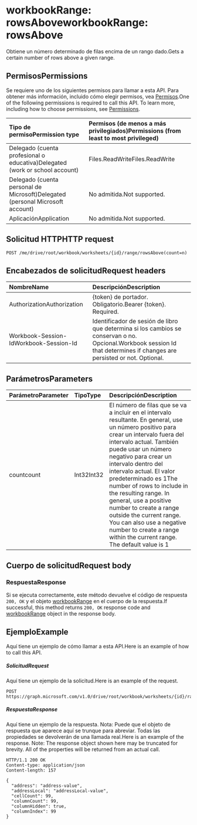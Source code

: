 # <a name="workbookrange-rowsabove"></a><span data-ttu-id="40f2d-101">workbookRange: rowsAbove</span><span class="sxs-lookup"><span data-stu-id="40f2d-101">workbookRange: rowsAbove</span></span>

<span data-ttu-id="40f2d-102">Obtiene un número determinado de filas encima de un rango dado.</span><span class="sxs-lookup"><span data-stu-id="40f2d-102">Gets a certain number of rows above a given range.</span></span>

## <a name="permissions"></a><span data-ttu-id="40f2d-103">Permisos</span><span class="sxs-lookup"><span data-stu-id="40f2d-103">Permissions</span></span>
<span data-ttu-id="40f2d-p101">Se requiere uno de los siguientes permisos para llamar a esta API. Para obtener más información, incluido cómo elegir permisos, vea [Permisos](../../../concepts/permissions_reference.md).</span><span class="sxs-lookup"><span data-stu-id="40f2d-p101">One of the following permissions is required to call this API. To learn more, including how to choose permissions, see [Permissions](../../../concepts/permissions_reference.md).</span></span>

|<span data-ttu-id="40f2d-106">Tipo de permiso</span><span class="sxs-lookup"><span data-stu-id="40f2d-106">Permission type</span></span>      | <span data-ttu-id="40f2d-107">Permisos (de menos a más privilegiados)</span><span class="sxs-lookup"><span data-stu-id="40f2d-107">Permissions (from least to most privileged)</span></span>              |
|:--------------------|:---------------------------------------------------------|
|<span data-ttu-id="40f2d-108">Delegado (cuenta profesional o educativa)</span><span class="sxs-lookup"><span data-stu-id="40f2d-108">Delegated (work or school account)</span></span> | <span data-ttu-id="40f2d-109">Files.ReadWrite</span><span class="sxs-lookup"><span data-stu-id="40f2d-109">Files.ReadWrite</span></span>    |
|<span data-ttu-id="40f2d-110">Delegado (cuenta personal de Microsoft)</span><span class="sxs-lookup"><span data-stu-id="40f2d-110">Delegated (personal Microsoft account)</span></span> | <span data-ttu-id="40f2d-111">No admitida.</span><span class="sxs-lookup"><span data-stu-id="40f2d-111">Not supported.</span></span>    |
|<span data-ttu-id="40f2d-112">Aplicación</span><span class="sxs-lookup"><span data-stu-id="40f2d-112">Application</span></span> | <span data-ttu-id="40f2d-113">No admitida.</span><span class="sxs-lookup"><span data-stu-id="40f2d-113">Not supported.</span></span> |

## <a name="http-request"></a><span data-ttu-id="40f2d-114">Solicitud HTTP</span><span class="sxs-lookup"><span data-stu-id="40f2d-114">HTTP request</span></span>
<!-- { "blockType": "ignored" } -->
```http
POST /me/drive/root/workbook/worksheets/{id}/range/rowsAbove(count=n)

```
## <a name="request-headers"></a><span data-ttu-id="40f2d-115">Encabezados de solicitud</span><span class="sxs-lookup"><span data-stu-id="40f2d-115">Request headers</span></span>
| <span data-ttu-id="40f2d-116">Nombre</span><span class="sxs-lookup"><span data-stu-id="40f2d-116">Name</span></span>       | <span data-ttu-id="40f2d-117">Descripción</span><span class="sxs-lookup"><span data-stu-id="40f2d-117">Description</span></span>|
|:---------------|:----------|
| <span data-ttu-id="40f2d-118">Authorization</span><span class="sxs-lookup"><span data-stu-id="40f2d-118">Authorization</span></span>  | <span data-ttu-id="40f2d-p102">{token} de portador. Obligatorio.</span><span class="sxs-lookup"><span data-stu-id="40f2d-p102">Bearer {token}. Required.</span></span> |
| <span data-ttu-id="40f2d-121">Workbook-Session-Id</span><span class="sxs-lookup"><span data-stu-id="40f2d-121">Workbook-Session-Id</span></span>  | <span data-ttu-id="40f2d-p103">Identificador de sesión de libro que determina si los cambios se conservan o no. Opcional.</span><span class="sxs-lookup"><span data-stu-id="40f2d-p103">Workbook session Id that determines if changes are persisted or not. Optional.</span></span>|

## <a name="parameters"></a><span data-ttu-id="40f2d-124">Parámetros</span><span class="sxs-lookup"><span data-stu-id="40f2d-124">Parameters</span></span>

| <span data-ttu-id="40f2d-125">Parámetro</span><span class="sxs-lookup"><span data-stu-id="40f2d-125">Parameter</span></span>    | <span data-ttu-id="40f2d-126">Tipo</span><span class="sxs-lookup"><span data-stu-id="40f2d-126">Type</span></span>   |<span data-ttu-id="40f2d-127">Descripción</span><span class="sxs-lookup"><span data-stu-id="40f2d-127">Description</span></span>|
|:---------------|:--------|:----------|
|<span data-ttu-id="40f2d-128">count</span><span class="sxs-lookup"><span data-stu-id="40f2d-128">count</span></span>|<span data-ttu-id="40f2d-129">Int32</span><span class="sxs-lookup"><span data-stu-id="40f2d-129">Int32</span></span>|<span data-ttu-id="40f2d-p104">El número de filas que se va a incluir en el intervalo resultante. En general, use un número positivo para crear un intervalo fuera del intervalo actual. También puede usar un número negativo para crear un intervalo dentro del intervalo actual. El valor predeterminado es 1</span><span class="sxs-lookup"><span data-stu-id="40f2d-p104">The number of rows to include in the resulting range. In general, use a positive number to create a range outside the current range. You can also use a negative number to create a range within the current range. The default value is 1</span></span>|

## <a name="request-body"></a><span data-ttu-id="40f2d-134">Cuerpo de solicitud</span><span class="sxs-lookup"><span data-stu-id="40f2d-134">Request body</span></span>

### <a name="response"></a><span data-ttu-id="40f2d-135">Respuesta</span><span class="sxs-lookup"><span data-stu-id="40f2d-135">Response</span></span>
<span data-ttu-id="40f2d-136">Si se ejecuta correctamente, este método devuelve el código de respuesta `200, OK` y el objeto [workbookRange](../resources/range.md) en el cuerpo de la respuesta.</span><span class="sxs-lookup"><span data-stu-id="40f2d-136">If successful, this method returns `200, OK` response code and [workbookRange](../resources/range.md) object in the response body.</span></span>

## <a name="example"></a><span data-ttu-id="40f2d-137">Ejemplo</span><span class="sxs-lookup"><span data-stu-id="40f2d-137">Example</span></span>
<span data-ttu-id="40f2d-138">Aquí tiene un ejemplo de cómo llamar a esta API.</span><span class="sxs-lookup"><span data-stu-id="40f2d-138">Here is an example of how to call this API.</span></span>
##### <a name="request"></a><span data-ttu-id="40f2d-139">Solicitud</span><span class="sxs-lookup"><span data-stu-id="40f2d-139">Request</span></span>
<span data-ttu-id="40f2d-140">Aquí tiene un ejemplo de la solicitud.</span><span class="sxs-lookup"><span data-stu-id="40f2d-140">Here is an example of the request.</span></span>
<!-- {
  "blockType": "request",
  "name": "workbookrange_rowsAbove"
}-->
```http
POST https://graph.microsoft.com/v1.0/drive/root/workbook/worksheets/{id}/range/rowsAbove(count=2)
```

##### <a name="response"></a><span data-ttu-id="40f2d-141">Respuesta</span><span class="sxs-lookup"><span data-stu-id="40f2d-141">Response</span></span>
<span data-ttu-id="40f2d-p105">Aquí tiene un ejemplo de la respuesta. Nota: Puede que el objeto de respuesta que aparece aquí se trunque para abreviar. Todas las propiedades se devolverán de una llamada real.</span><span class="sxs-lookup"><span data-stu-id="40f2d-p105">Here is an example of the response. Note: The response object shown here may be truncated for brevity. All of the properties will be returned from an actual call.</span></span>
<!-- {
  "blockType": "response",
  "truncated": true,
  "@odata.type": "microsoft.graph.range"
} -->
```http
HTTP/1.1 200 OK
Content-type: application/json
Content-length: 157

{
  "address": "address-value",
  "addressLocal": "addressLocal-value",
  "cellCount": 99,
  "columnCount": 99,
  "columnHidden": true,
  "columnIndex": 99
}
```